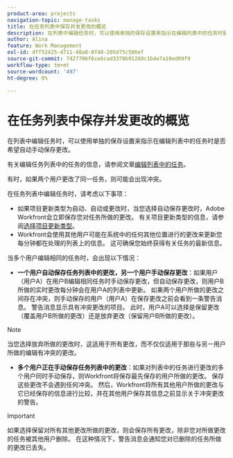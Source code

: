 ```yaml
---
product-area: projects
navigation-topic: manage-tasks
title: 在任务列表中保存并发更改的概览
description: 在列表中编辑任务时，可以使用单独的保存设置来指示在编辑列表中的任务时是否希望自动手动保存更改。
author: Alina
feature: Work Management
exl-id: dff52425-4711-40a8-8f40-205d75c506ef
source-git-commit: 7427706f6ce6cad3370b91269c1b4e7a10ed09f9
workflow-type: tm+mt
source-wordcount: '497'
ht-degree: 0%

---
```


# 在任务列表中保存并发更改的概览

在列表中编辑任务时，可以使用单独的保存设置来指示在编辑列表中的任务时是否希望自动手动保存更改。

有关编辑任务列表中的任务的信息，请参阅文章[编辑列表中的任务](../../../manage-work/tasks/manage-tasks/edit-tasks-in-a-list.md)。

有时，如果两个用户更改了同一任务，则可能会出现冲突。

在任务列表中编辑任务时，请考虑以下事项：

* 如果项目更新类型为自动、自动或更改时，当您选择自动保存更改时，Adobe Workfront会立即保存您对任务所做的更改。 有关项目更新类型的信息，请参阅[选择项目更新类型](../../../manage-work/projects/manage-projects/select-project-update-type.md)。
* Workfront会使用其他用户可能在系统中的任何其他位置进行的更改来更新您每分钟都在处理的列表上的信息。 这可确保您始终获得有关任务的最新信息。

当多个用户编辑相同的任务时，会出现以下情况：

* **一个用户自动保存任务列表中的更改，另一个用户手动保存更改**：如果用户（用户A）在用户B编辑相同任务时手动保存更改，但自动保存更改，则用户B所做的实时更改每分钟会在用户A的列表中更新。 如果两个用户所做的更改之间存在冲突，则手动保存的用户（用户A）在保存更改之前会看到一条警告消息。 警告消息显示具有冲突更改的项目。 此时，用户A可以选择是保留更改（覆盖用户B所做的更改）还是放弃更改（保留用户B所做的更改）。

>[!NOTE]
>
>当您选择放弃所做的更改时，这适用于所有更改，而不仅仅适用于那些与另一用户所做的编辑有冲突的更改。

* **多个用户正在手动保存任务列表中的更改**：如果对列表中的任务进行更改的多个用户同时手动保存，则Workfront将保存最先保存的用户所做的更改。 保存这些更改不会遇到任何冲突。 然后，Workfront将所有其他用户所做的更改与它已经保存的信息进行比较，并在其他用户保存其信息之前显示关于冲突更改的警告。

>[!IMPORTANT]
>
>如果选择保留对所有其他更改所做的更改，则会保存所有更改，除非您对所做更改的任务被其他用户删除。 在这种情况下，警告消息会通知您对已删除的任务所做的更改已丢失。

<!--
<div data-mc-conditions="QuicksilverOrClassic.Draft mode"> 
<p class="preview" data-mc-conditions="QuicksilverOrClassic.Draft mode">(NOTE: drafted - when replaced with the above live section; does it need an edit??) </p>
<div>
<p>When editing tasks in a list, you can select whether you want each change to be saved automatically or if you want to manually save multiple changes at one time by clicking the Save button. This depends on whether you enable the Autosave setting in the task list or not. </p>
<p>For information about editing tasks in a task list, see the article <a href="../../../manage-work/tasks/manage-tasks/edit-tasks.md" class="MCXref xref" xrefformat="{para}">Edit tasks</a>. </p>
<p>Sometimes, conflicts might appear if two users are making changes on the same tasks. </p>
<p>Consider the following when editing tasks in a task list: </p>
<ul>
<li>Workfront saves the changes you make to tasks immediately when you have enabled the Autosave setting. </li>
<li>Workfront updates the information on the list you are working on every minute with changes that other users might make anywhere else in the system. This ensures that you always get the latest information on the tasks. </li>
</ul>
<p>The following scenarios exist when multiple users are editing the same tasks:</p>
<ul>
<li>One user has Autosave disabled and another has it enabled: If a user (User A) has disabled the Autosave setting and is editing the task list while User B is editing the same tasks but they have enabled the Autosave setting, the live changes made by User B are updated on the list for User A every minute. If there are conflicts between the changes made by the two users, the user with the Autosave setting disabled (User A) sees a warning message before they can save their changes, that shows the items that have those conflicting changes. At this time, User A can choose whether they should keep their changes (which overwrites the changes made by User B), or discard them (which keeps the changes made by User B.) </li>
</ul> <note type="note">
When you select to discard the changes you made, this applies to all the changes and not just to those that have conflicts with the edits made by another user.
</note>
<ul>
<li>Several users have disabled the Autosave setting: If several users that have disabled the Autosave setting are making changes at the same time, Workfront saves the changes made by the user who saves first. Saving these changes should not encounter any conflicts. Workfrontthen compares the changes made by all the other users with the information that it already saved and displays a warning about the conflicting changes to the other users before they can save their information. </li>
</ul> <note type="important">
When you select to keep your changes over all other changes, your changes are saved, unless the tasks you made changes to were deleted by another user. In this case, the warning message informs you that the changes you made to the deleted tasks are lost.
</note>
</div>
</div>
-->
